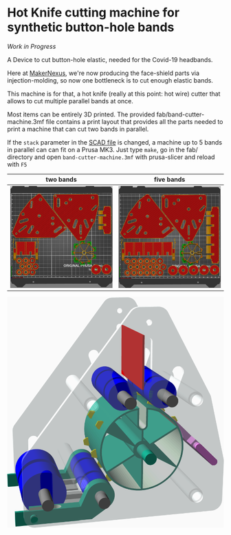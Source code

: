 
# Hot Knife cutting machine for synthetic button-hole bands

*Work in Progress*

A Device to cut button-hole elastic, needed for the Covid-19 headbands.

Here at [MakerNexus], we're now producing the face-shield parts via
injection-molding, so now one bottleneck is to cut enough elastic bands.

This machine is for that, a hot knife (really at this point: hot wire) cutter
that allows to cut multiple parallel bands at once.

Most items can be entirely 3D printed. The provided fab/band-cutter-machine.3mf
file contains a print layout that provides all the parts needed to print a
machine that can cut two bands in parallel.

If the `stack` parameter in the [SCAD file](./band-cutter-machine.scad)
is changed, a machine up to 5 bands in parallel can can fit on a Prusa MK3.
Just type `make`, go in the fab/ directory and open `band-cutter-machine.3mf`
with prusa-slicer and reload with `F5`

 two bands                          | five bands
------------------------------------|------------------------------------
![](img/two-band-machine-slice.png) | ![](img/five-band-machine-slice.png)

![](img/machine-render.png)

[MakerNexus]: https://makernexus.com/